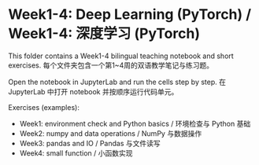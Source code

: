# Week1-4: Deep Learning (PyTorch) / Week1-4: 深度学习 (PyTorch)

This folder contains a Week1-4 bilingual teaching notebook and short exercises.
每个文件夹包含一个第1~4周的双语教学笔记与练习题。

Open the notebook in JupyterLab and run the cells step by step.
在 JupyterLab 中打开 notebook 并按顺序运行代码单元。

Exercises (examples):
- Week1: environment check and Python basics / 环境检查与 Python 基础
- Week2: numpy and data operations / NumPy 与数据操作
- Week3: pandas and IO / Pandas 与文件读写
- Week4: small function / 小函数实现

